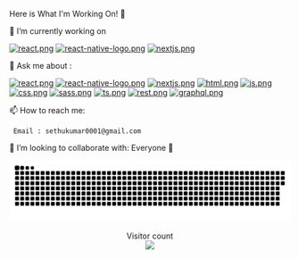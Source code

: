 Here is What I'm Working On! 👋

🔭 I’m currently working on

   [![react.png](https://i.postimg.cc/1zp1jcq8/react.png)](https://postimg.cc/R3VY3tGm) [![react-native-logo.png](https://i.postimg.cc/mr3KwLvM/react-native-logo.png)](https://postimg.cc/VS67s8LL) [![nextjs.png](https://i.postimg.cc/G3vTxZtR/nextjs.png)](https://postimg.cc/ThYPRNnN) 


💬 Ask me about :
 
  [![react.png](https://i.postimg.cc/1zp1jcq8/react.png)](https://postimg.cc/R3VY3tGm) [![react-native-logo.png](https://i.postimg.cc/mr3KwLvM/react-native-logo.png)](https://postimg.cc/VS67s8LL) [![nextjs.png](https://i.postimg.cc/G3vTxZtR/nextjs.png)](https://postimg.cc/ThYPRNnN) [![html.png](https://i.postimg.cc/C5zWgW1x/html.png)](https://postimg.cc/4HR8v2VD) [![js.png](https://i.postimg.cc/pLq4mWFL/js.png)](https://postimg.cc/qN6jYdwP) [![css.png](https://i.postimg.cc/fWcH3W4Q/css.png)](https://postimg.cc/0rNGFs2V) [![sass.png](https://i.postimg.cc/GtdxPY0w/sass.png)](https://postimg.cc/ftqdDVTB) [![ts.png](https://i.postimg.cc/SNxGJSQR/ts.png)](https://postimg.cc/gr1h7PZb) [![rest.png](https://i.postimg.cc/x1TjwZPW/rest.png)](https://postimg.cc/pp4t8q4Z) [![graphql.png](https://i.postimg.cc/RhspNqj1/graphql.png)](https://postimg.cc/QK7JzNNV)
   
    
 📫 How to reach me: 
 
     Email : sethukumar0001@gmail.com
     

 👯 I’m looking to collaborate with: Everyone 🤗


<a href=#><img src="contributions.svg"></a>

<p align="center"> 
  Visitor count<br>
  <img src="https://profile-counter.glitch.me/insolitum/count.svg" />
</p>

